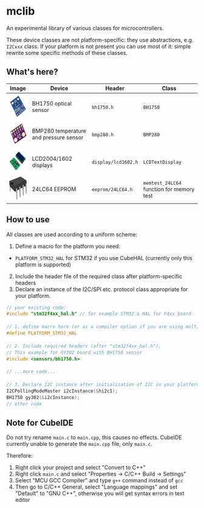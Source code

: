 # mclib

An experimental library of various classes for microcontrollers.

These device classes are not platform-specific: they use abstractions, e.g. `I2Cxxx` class.
If your platform is not present you can use most of it: simple rewrite some specific methods of these classes.

## What's here?

|Image|Device|Header|Class|
------|------|------|-----|
| <img src="https://github.com/edarichev/mclib/blob/master/images/bh1750.png" alt="BH1750 optical sensor" width="64" height="64" /> | BH1750 optical sensor | `bh1750.h` | `BH1750` |
| <img src="https://github.com/edarichev/mclib/blob/master/images/bmp280.png" alt="BMP280 temperature and pressure sensor" width="64" height="64" /> | BMP280 temperature and pressure sensor | `bmp280.h` | `BMP280` |
| <img src="https://github.com/edarichev/mclib/blob/master/images/lcd2004.png" alt="LCD2004 display" width="64" height="64" /> | LCD2004/1602 displays | `display/lcd1602.h` | `LCDTextDisplay` |
| <img src="https://github.com/edarichev/mclib/blob/master/images/24lc64.png" alt="24LC64" width="64" height="64" /> | 24LC64 EEPROM | `eeprom/24LC64.h` | `memtest_24LC64` function for memory test |



## How to use

All classes are used according to a uniform scheme:
1. Define a macro for the platform you need:
* `PLATFORM_STM32_HAL` for STM32 if you use CubeHAL (currently only this platform is supported)
2. Include the header file of the required class after platform-specific headers
3. Declare an instance of the I2C/SPI etc. protocol class appropriate for your platform.
```C++
// your existing code:
#include "stm32f4xx_hal.h" // for example STM32 & HAL for F4xx board

// 1. define macro here (or as a compiler option if you are using multiple source files):
#define PLATFORM_STM32_HAL

// 2. Include required headers (after "stm32f4xx_hal.h"), 
// This example for GY302 board with BH1750 sensor
#include <sensors/bh1750.h>

// ...more code...

// 3. Declare I2C instance after initialization of I2C in your platform
I2CPollingModeMaster i2cInstance(&hi2c1);
BH1750 gy302(&i2cInstance);
// other code
```

## Note for CubeIDE

Do not try rename `main.c` to `main.cpp`, this causes no effects.
CubeIDE currently unable to generate the `main.cpp` file, only `main.c`.

Therefore:

1. Right click your project and select "Convert to C++"
2. Right click `main.c` and select "Properties -> C/C++ Build -> Settings"
3. Select "MCU GCC Compiler" and type `g++` command instead of `gcc`
4. Then go to C/C++ General, select "Language mappings" and set "Default" to "GNU C++", otherwise you will get syntax errors in text editor

